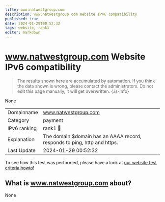 ```yaml
---
title: www.natwestgroup.com
description: www.natwestgroup.com Website IPv6 compatibility
published: true
date: 2024-01-29T00:52:32
tags: website, rank1
editor: markdown
---
```


# www.natwestgroup.com Website IPv6 compatibility

> The results shown here are accumulated by automation. If you think the data shown is wrong, please contact the administrators. 
> Do not edit this page manually, it will get overwritten.
{.is-info}

None


|   |   |
| - | - |
| Domainname | www.natwestgroup.com
| Category | payment |
| IPv6 ranking | rank1 :1st_place_medal: |
| Explanation | The domain $domain has an AAAA record, responds to ping, http and https. |
| Last Update | 2024-01-29 00:52:32 |

To see how this test was performed, please have a look at [our website test criteria howto](/howto/testcriteria/website)!


## What is www.natwestgroup.com about?
None
